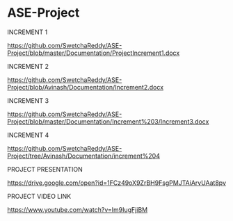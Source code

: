 # ASE-Project

INCREMENT 1

https://github.com/SwetchaReddy/ASE-Project/blob/master/Documentation/ProjectIncrement1.docx

INCREMENT 2

https://github.com/SwetchaReddy/ASE-Project/blob/Avinash/Documentation/Increment2.docx


INCREMENT 3

https://github.com/SwetchaReddy/ASE-Project/blob/master/Documentation/Increment%203/Increment3.docx


INCREMENT 4

https://github.com/SwetchaReddy/ASE-Project/tree/Avinash/Documentation/increment%204


PROJECT PRESENTATION

https://drive.google.com/open?id=1FCz49oX9ZrBH9FsgPMJTAiArvUAat8pv


PROJECT VIDEO LINK

https://www.youtube.com/watch?v=Im9IugFjiBM





